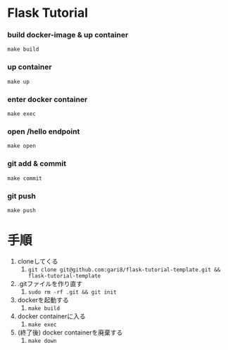 # Flask Tutorial

### build docker-image & up container
`make build`

### up container
`make up`

### enter docker container
`make exec`

### open /hello endpoint
`make open`

### git add & commit
`make commit`

### git push
`make push`



# 手順

1. cloneしてくる
   1. `git clone git@github.com:gari8/flask-tutorial-template.git && flask-tutorial-template`
2. .gitファイルを作り直す
   1. `sudo rm -rf .git && git init`
3. dockerを起動する
   1. `make build`
4. docker containerに入る
   1. `make exec`
5. (終了後) docker containerを廃棄する
   1. `make down`